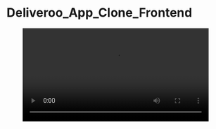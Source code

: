 # Deliveroo_App_Clone_Frontend


<div align="center">
  
  <video width="430" src="https://github.com/neyaznafiz/Deliveroo_App_Frontend/assets/92919697/e158a485-69fe-4e18-afb1-a35e07c9a82b" />

  
  </div>



